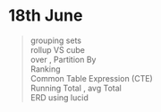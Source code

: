 # 18th June

> grouping sets  
> rollup VS cube  
> over , Partition By  
> Ranking  
> Common Table Expression (CTE)  
> Running Total , avg Total  
> ERD using lucid
